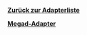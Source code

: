 [**Zurück zur Adapterliste**](/adapterref/adapterliste.md)

[**Megad-Adapter**](/adapterref/docs/iobroker.megad/de/README.md)